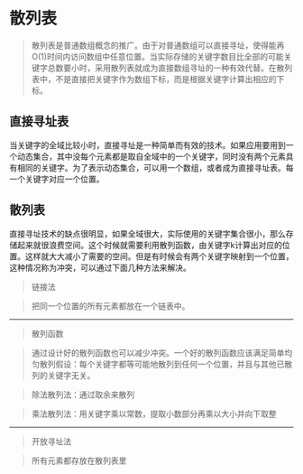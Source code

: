 # 散列表
> 散列表是普通数组概念的推广。由于对普通数组可以直接寻址，使得能再O(1)时间内访问数组中任意位置。当实际存储的关键字数目比全部的可能关键字总数要小时，采用散列表就成为直接数组寻址的一种有效代替。在散列表中，不是直接把关键字作为数组下标，而是根据关键字计算出相应的下标。

## 直接寻址表
当关键字的全域比较小时，直接寻址是一种简单而有效的技术。如果应用要用到一个动态集合，其中没每个元素都是取自全域中的一个关键字，同时没有两个元素具有相同的关键字。为了表示动态集合，可以用一个数组，或者成为直接寻址表。每一个关键字对应一个位置。

## 散列表
直接寻址技术的缺点很明显，如果全域很大，实际使用的关键字集合很小，那么存储起来就很浪费空间。这个时候就需要利用散列函数，由关键字k计算出对应的位置。这样就大大减小了需要的空间。但是有时候会有两个关键字映射到一个位置，这种情况称为冲突，可以通过下面几种方法来解决。

> 链接法

> 把同一个位置的所有元素都放在一个链表中。


----------

> 散列函数

> 通过设计好的散列函数也可以减少冲突。一个好的散列函数应该满足简单均匀散列假设：每个关键字都等可能地散列到任何一个位置，并且与其他已散列的关键字无关。

> 除法散列法：通过取余来散列

> 乘法散列法：用关键字乘以常数，提取小数部分再乘以大小并向下取整


----------
> 开放寻址法

> 所有元素都存放在散列表里